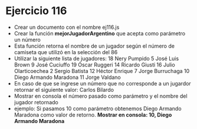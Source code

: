 # Ejercicio 116

- Crear un documento con el nombre ej116.js
- Crear la función **mejorJugadorArgentino** que acepta como parámetro un número
- Esta función retorna el nombre de un jugador según el número de camiseta que utilizó en la selección del 86
- Utilizar la siguiente lista de jugadores:
  18 Nery Pumpido
  5 José Luis Brown
  9 José Cuciuffo
  19 Óscar Ruggeri
  14 Ricardo Giusti
  16 Julio Olarticoechea
  2 Sergio Batista
  12 Héctor Enrique
  7 Jorge Burruchaga
  10 Diego Armando Maradona
  11 Jorge Valdano
- En caso de que se ingrese un número que no corresponde a un jugardor retornar el siguiente valor: Carlos Bilardo
- Mostrar en consola el número pasado como parámetro y el nombre del jugador retornado
- ejemplo: Si pasamos 10 como parámetro obtenemos Diego Armando Maradona como valor de retorno. **Mostrar en consola: 10, Diego Armando Maradona**
